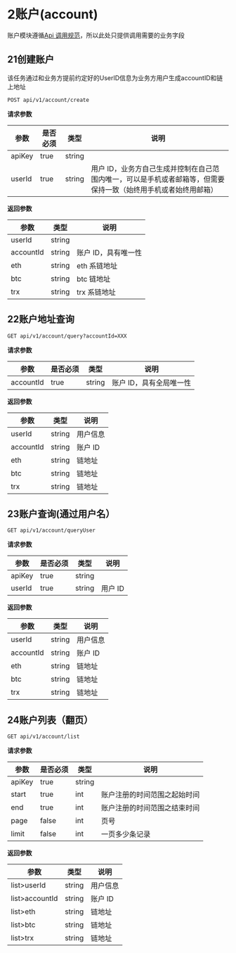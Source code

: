 # 2账户(account)

账户模块遵循[Api 调用规范](#45fa4e00db)，所以此处只提供调用需要的业务字段

## 21创建账户

该任务通过和业务方提前约定好的UserID信息为业务方用户生成accountID和链上地址

`POST api/v1/account/create`

**请求参数**

| **参数** | **是否必须** | **类型** | **说明**                                                                                                        |
| -------- | ------------ | -------- | --------------------------------------------------------------------------------------------------------------- |
| apiKey   | true         | string   |                                                                                                                 |
| userId   | true         | string   | 用户 ID，业务方自己生成并控制在自己范围内唯一，可以是手机或者邮箱等，但需要保持一致（始终用手机或者始终用邮箱） |

**返回参数**

| **参数**  | **类型** | **说明**            |
| --------- | -------- | ------------------- |
| userId    | string   |                     |
| accountId | string   | 账户 ID，具有唯一性 |
| eth       | string   | eth 系链地址        |
| btc       | string   | btc 链地址          |
| trx       | string   | trx 系链地址        |

## 22账户地址查询

`GET api/v1/account/query?accountId=XXX`

**请求参数**

| **参数**  | **是否必须** | **类型** | **说明**                |
| --------- | ------------ | -------- | ----------------------- |
| accountId | true         | string   | 账户 ID，具有全局唯一性 |

**返回参数**

| **参数**  | **类型** | **说明** |
| --------- | -------- | -------- |
| userId    | string   | 用户信息 |
| accountId | string   | 账户 ID  |
| eth       | string   | 链地址   |
| btc       | string   | 链地址   |
| trx       | string   | 链地址   |

## 23账户查询(通过用户名）

`GET api/v1/account/queryUser`

**请求参数**

| **参数** | **是否必须** | **类型** | **说明** |
| -------- | ------------ | -------- | -------- |
| apiKey   | true         | string   |          |
| userId   | true         | string   | 用户 ID  |

**返回参数**

| **参数**  | **类型** | **说明** |
| --------- | -------- | -------- |
| userId    | string   | 用户信息 |
| accountId | string   | 账户 ID  |
| eth       | string   | 链地址   |
| btc       | string   | 链地址   |
| trx       | string   | 链地址   |

## 24账户列表（翻页）

`GET api/v1/account/list`

**请求参数**

| **参数** | **是否必须** | **类型** | **说明**                     |
| -------- | ------------ | -------- | ---------------------------- |
| apiKey   | true         | string   |                              |
| start    | true         | int      | 账户注册的时间范围之起始时间 |
| end      | true         | int      | 账户注册的时间范围之结束时间 |
| page     | false        | int      | 页号                         |
| limit    | false        | int      | 一页多少条记录               |

**返回参数**

| **参数**       | **类型** | **说明** |
| -------------- | -------- | -------- |
| list>userId    | string   | 用户信息 |
| list>accountId | string   | 账户 ID  |
| list>eth       | string   | 链地址   |
| list>btc       | string   | 链地址   |
| list>trx       | string   | 链地址   |
